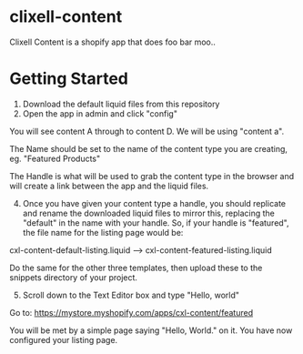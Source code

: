 # clixell-content

Clixell Content is a shopify app that does foo bar moo..

# Getting Started

1. Download the default liquid files from this repository
2. Open the app in admin and click "config"

You will see content A through to content D. We will be using "content a".

The Name should be set to the name of the content type you are creating, eg. "Featured Products"

The Handle is what will be used to grab the content type in the browser and will create a link between the app and the liquid files.

4. Once you have given your content type a handle, you should replicate and rename the downloaded liquid files to mirror this, replacing the "default" in the name with your handle. So, if your handle is "featured", the file name for the listing page would be:

cxl-content-default-listing.liquid --> cxl-content-featured-listing.liquid

Do the same for the other three templates, then upload these to the snippets directory of your project.

5. Scroll down to the Text Editor box and type "Hello, world"

Go to: 
https://mystore.myshopify.com/apps/cxl-content/featured

You will be met by a simple page saying "Hello, World." on it. You have now configured your listing page.
